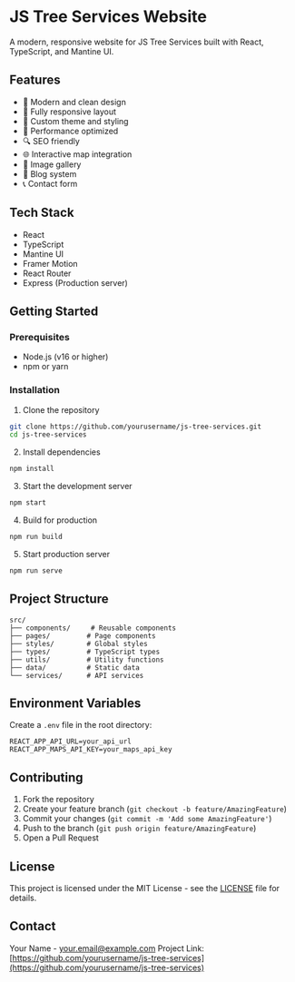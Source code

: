 # JS Tree Services Website

A modern, responsive website for JS Tree Services built with React, TypeScript, and Mantine UI.

## Features

- 🌳 Modern and clean design
- 📱 Fully responsive layout
- 🎨 Custom theme and styling
- 🚀 Performance optimized
- 🔍 SEO friendly
- 🌐 Interactive map integration
- 📸 Image gallery
- 📝 Blog system
- 📞 Contact form

## Tech Stack

- React
- TypeScript
- Mantine UI
- Framer Motion
- React Router
- Express (Production server)

## Getting Started

### Prerequisites

- Node.js (v16 or higher)
- npm or yarn

### Installation

1. Clone the repository
```bash
git clone https://github.com/yourusername/js-tree-services.git
cd js-tree-services
```

2. Install dependencies
```bash
npm install
```

3. Start the development server
```bash
npm start
```

4. Build for production
```bash
npm run build
```

5. Start production server
```bash
npm run serve
```

## Project Structure

```
src/
├── components/     # Reusable components
├── pages/         # Page components
├── styles/        # Global styles
├── types/         # TypeScript types
├── utils/         # Utility functions
├── data/          # Static data
└── services/      # API services
```

## Environment Variables

Create a `.env` file in the root directory:

```env
REACT_APP_API_URL=your_api_url
REACT_APP_MAPS_API_KEY=your_maps_api_key
```

## Contributing

1. Fork the repository
2. Create your feature branch (`git checkout -b feature/AmazingFeature`)
3. Commit your changes (`git commit -m 'Add some AmazingFeature'`)
4. Push to the branch (`git push origin feature/AmazingFeature`)
5. Open a Pull Request

## License

This project is licensed under the MIT License - see the [LICENSE](LICENSE) file for details.

## Contact

Your Name - your.email@example.com
Project Link: [https://github.com/yourusername/js-tree-services](https://github.com/yourusername/js-tree-services)